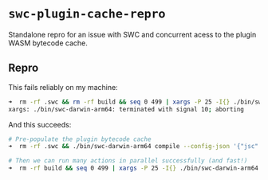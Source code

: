 # `swc-plugin-cache-repro`

Standalone repro for an issue with SWC and concurrent acess to the plugin WASM bytecode cache.

## Repro

This fails reliably on my machine:

```bash
➜  rm -rf .swc && rm -rf build && seq 0 499 | xargs -P 25 -I{} ./bin/swc-darwin-arm64 compile --config-json '{"jsc":{"experimental":{ "cacheRoot": ".swc", "plugins":[["./node_modules/@swc/plugin-formatjs", { }]]}}}' --out-file ./build/Component{}.js src/Component{}.tsx
xargs: ./bin/swc-darwin-arm64: terminated with signal 10; aborting
```

And this succeeds:

```bash
# Pre-populate the plugin bytecode cache
➜  rm -rf .swc && ./bin/swc-darwin-arm64 compile --config-json '{"jsc":{"experimental":{ "cacheRoot": ".swc", "plugins":[["./node_modules/@swc/plugin-formatjs", { }]]}}}' --out-file /dev/null /dev/null

# Then we can run many actions in parallel successfully (and fast!)
➜  rm -rf build && seq 0 499 | xargs -P 25 -I{} ./bin/swc-darwin-arm64 compile --config-json '{"jsc":{"experimental":{ "cacheRoot": ".swc", "plugins":[["./node_modules/@swc/plugin-formatjs", { }]]}}}' --out-file ./build/Component{}.js src/Component{}.tsx
```
